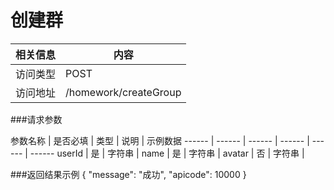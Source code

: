 # 创建群
 相关信息 | 内容
 ------ | ------
 访问类型 | POST
 访问地址 | /homework/createGroup

###请求参数

 参数名称 | 是否必填 | 类型 | 说明 | 示例数据
 ------ | ------ | ------ | ------ | ------ | ------
 userId | 是 | 字符串 | 
 name | 是 | 字符串 | 
 avatar | 否 | 字符串 |
 
###返回结果示例
{
    "message": "成功",
    "apicode": 10000
}
